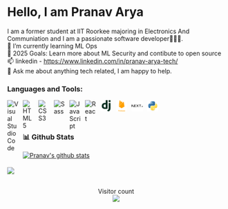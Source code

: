 # Hello, I am Pranav Arya
I am a former student at IIT Roorkee majoring in Electronics And Communiation and I am a passionate software developer👩🏾‍💻.<br> 
🌱 I’m currently learning ML Ops <br>
🥅 2025 Goals: Learn more about ML Security and contibute to open source<br>
📫 linkedin - https://www.linkedin.com/in/pranav-arya-tech/ <br>
💬 Ask me about anything tech related, I am happy to help.<br>

### Languages and Tools:
<img align="left" alt="Visual Studio Code" width="26px" src="https://cdn.jsdelivr.net/gh/devicons/devicon/icons/vscode/vscode-original.svg" style="padding-right:10px;" />
<img align="left" alt="HTML5" width="26px" src="https://cdn.jsdelivr.net/gh/devicons/devicon/icons/html5/html5-original.svg" style="padding-right:10px;" />
<img align="left" alt="CSS3" width="26px" src="https://cdn.jsdelivr.net/gh/devicons/devicon/icons/css3/css3-original.svg" style="padding-right:10px;" />
<img align="left" alt="Sass" width="26px" src="https://cdn.jsdelivr.net/gh/devicons/devicon/icons/sass/sass-original.svg" style="padding-right:10px;" />
<img align="left" alt="JavaScript" width="26px" src="https://cdn.jsdelivr.net/gh/devicons/devicon/icons/javascript/javascript-original.svg" style="padding-right:10px;" />
<img align="left" alt="React" width="26px" src="https://cdn.jsdelivr.net/gh/devicons/devicon/icons/react/react-original.svg" style="padding-right:10px;" />
<img align="left" width="26px" src="https://github.com/devicons/devicon/blob/master/icons/django/django-plain.svg?raw=true" style="padding-right:10px;">
<img align="left" width="26px" src="https://github.com/devicons/devicon/blob/master/icons/firebase/firebase-plain-wordmark.svg?raw=true" style="padding-right:10px;">
<img  align="left" width="26px" src="https://github.com/devicons/devicon/blob/master/icons/nextjs/nextjs-original-wordmark.svg?raw=true" style="padding-right:10px;">
<img align="left" width="26px" src="https://github.com/devicons/devicon/blob/master/icons/python/python-original.svg?raw=true" style="padding-right:10px;">
<br><br><br>

### 📊 Github Stats
  
<a href="https://github.com//pranav-iitr">
  <img align="center" src="https://github-readme-stats.vercel.app/api?username=pranav-iitr&show_icons=true&include_all_commits=true&theme=tokyonight&count_private=true" alt="Pranav's github stats" style="width:56%;" />

</a>
<br>
<br>
<img align="center" src="https://github-readme-stats.vercel.app/api/top-langs/?username=pranav-iitr">
<br>
<br>
<p align="center"> 
  Visitor count<br>
  <img src="https://profile-counter.glitch.me/pranav-iitr/count.svg" />
</p>
<br>
<!--
**pranav-iitr/pranav-iitr** is a ✨ _special_ ✨ repository because its `README.md` (this file) appears on your GitHub profile.

Here are some ideas to get you started:

- 🔭 I’m currently working on ...
- 🌱 I’m currently learning ...
- 👯 I’m looking to collaborate on ...
- 🤔 I’m looking for help with ...
- 💬 Ask me about ...
- 📫 How to reach me: ...
- 😄 Pronouns: ...
- ⚡ Fun fact: ...
-->
